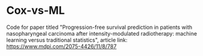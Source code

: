 # Cox-vs-ML
Code for paper titled "Progression-free survival prediction in patients with nasopharyngeal carcinoma after intensity-modulated radiotherapy: machine learning versus traditional statistics", article link: https://www.mdpi.com/2075-4426/11/8/787
